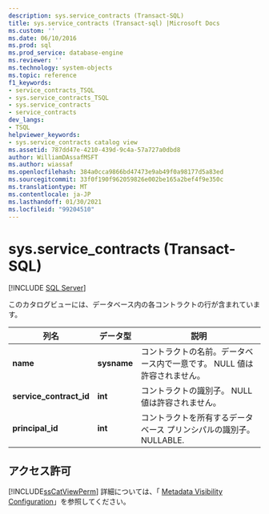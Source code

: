 ```yaml
---
description: sys.service_contracts (Transact-SQL)
title: sys.service_contracts (Transact-sql) |Microsoft Docs
ms.custom: ''
ms.date: 06/10/2016
ms.prod: sql
ms.prod_service: database-engine
ms.reviewer: ''
ms.technology: system-objects
ms.topic: reference
f1_keywords:
- service_contracts_TSQL
- sys.service_contracts_TSQL
- sys.service_contracts
- service_contracts
dev_langs:
- TSQL
helpviewer_keywords:
- sys.service_contracts catalog view
ms.assetid: 787dd47e-4210-439d-9c4a-57a727a0dbd8
author: WilliamDAssafMSFT
ms.author: wiassaf
ms.openlocfilehash: 384a0cca9866bd47473e9ab49f0a98177d5a83ed
ms.sourcegitcommit: 33f0f190f962059826e002be165a2bef4f9e350c
ms.translationtype: MT
ms.contentlocale: ja-JP
ms.lasthandoff: 01/30/2021
ms.locfileid: "99204510"
---
```

# <a name="sysservice_contracts-transact-sql"></a>sys.service_contracts (Transact-SQL)
[!INCLUDE [SQL Server](../../includes/applies-to-version/sqlserver.md)]

  このカタログビューには、データベース内の各コントラクトの行が含まれています。  
  
|列名|データ型|説明|  
|-----------------|---------------|-----------------|  
|**name**|**sysname**|コントラクトの名前。データベース内で一意です。 NULL 値は許容されません。|  
|**service_contract_id**|**int**|コントラクトの識別子。 NULL 値は許容されません。|  
|**principal_id**|**int**|コントラクトを所有するデータベース プリンシパルの識別子。 NULLABLE.|  
  
## <a name="permissions"></a>アクセス許可  
 [!INCLUDE[ssCatViewPerm](../../includes/sscatviewperm-md.md)] 詳細については、「 [Metadata Visibility Configuration](../../relational-databases/security/metadata-visibility-configuration.md)」を参照してください。  
  
  
